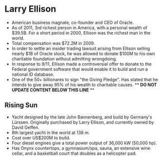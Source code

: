Larry Ellison
=============

* American business magnate, co-founder and CEO of Oracle.
* As of 2011, 3rd richest person in America, with a personal wealth of $39.5B. For a short period in 2000, Ellison was the richest man in the world.
* Total compensation was $72.2M in 2009.
* In order to settle an insider trading lawsuit arising from Ellison selling nearly $1B of Oracle stock, he was allowed to donate $100M to his own charitable foundation without admitting wrongdoing.
* In response to 9/11, Ellison made a controversial offer to donate to the Federal government software that would enable it to build and run a national ID database.
* One of the 50+ billionares to sign "the Giving Pledge". Has stated that he intends to give away 95% of his wealth to charitable causes.
** **DO NOT UPDATE CONTENT BELOW THIS LINE** **

Rising Sun
----------

* Yacht designed by the late John Bannenberg, and build by Germany's Lürssen. Originally purchased by Larry Ellison, and currently owned by David Geffen.
* 8th largest yacht in the world at 138 m.
* Cost over US$200M to build.
* Four diesel engines give a total power output of 36,000 kW (50,000 hp).
* Has Onynx countertops, a gymnasium/spa, sauna, an extensive wine cellar, and a basketball court that doubles as a helicopter pad.

